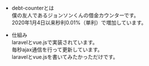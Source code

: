* debt-counterとは  
僕の友人であるジョンソンくんの借金カウンターです。  
2020年1月4日以来秒利0.01%（単利）で増加しています。

* 仕組み  
laravelとvue.jsで実装されています。  
毎秒ajax通信を行って更新しています。  
laravelとvue.jsを書いてみたかっただけです。  
